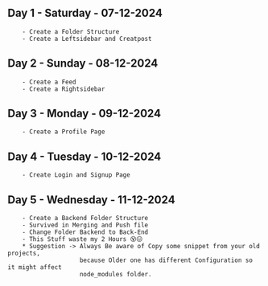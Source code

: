 ## Day 1 - Saturday  -  07-12-2024
        - Create a Folder Structure
        - Create a Leftsidebar and Creatpost

## Day 2 - Sunday  -  08-12-2024
        - Create a Feed 
        - Create a Rightsidebar

## Day 3 - Monday  -  09-12-2024
        - Create a Profile Page 
        
## Day 4 - Tuesday  -  10-12-2024
        - Create Login and Signup Page

## Day 5 - Wednesday  -  11-12-2024
        - Create a Backend Folder Structure
        - Survived in Merging and Push file
        - Change Folder Backend to Back-End
        - This Stuff waste my 2 Hours 😵😖
        * Suggestion -> Always Be aware of Copy some snippet from your old projects,
                        because Older one has different Configuration so it might affect
                        node_modules folder.